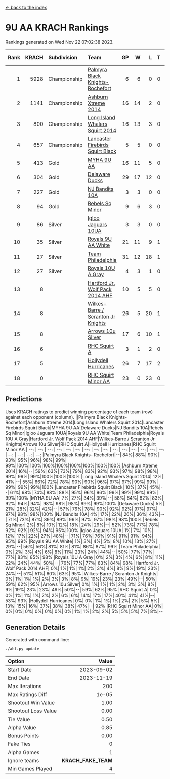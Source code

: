 [<- back to the index](readme.md)
# 9U AA KRACH Rankings
Rankings generated on Wed Nov 22 07:02:38 2023.

Rank|KRACH|Subdivision|Team|GP|W|L|T|OTW|OTL|SoS|Exp Wins|Win Diff
---:|---:|:---|:---|---:|---:|---:|---:|---:|---:|---:|---:|---:
1|5928|Championship|[Palmyra Black Knights- Rochefort](https://gamesheetstats.com/seasons/3659/teams/140260/schedule)|6|6|0|0|0|0|137|6.8|-0.0
2|1141|Championship|[Ashburn Xtreme 2014](https://gamesheetstats.com/seasons/3659/teams/140217/schedule)|16|14|2|0|0|0|205|14.8|-0.0
3|800|Championship|[Long Island Whalers Squirt 2014](https://gamesheetstats.com/seasons/3659/teams/140221/schedule)|16|13|3|0|1|0|267|13.8|-0.0
4|657|Championship|[Lancaster Firebirds Squirt Black](https://gamesheetstats.com/seasons/3659/teams/140256/schedule)|5|5|0|0|0|0|17|5.9|0.0
5|413|Gold|[MYHA 9U AA](https://gamesheetstats.com/seasons/3659/teams/140222/schedule)|16|11|5|0|2|0|306|11.8|-0.0
6|304|Gold|[Delaware Ducks](https://gamesheetstats.com/seasons/3659/teams/140218/schedule)|29|17|12|0|0|3|907|17.8|-0.0
7|227|Gold|[NJ Bandits 10A](https://gamesheetstats.com/seasons/3659/teams/140259/schedule)|3|3|0|0|0|0|10|3.9|0.0
8|94|Gold|[Rebels Sq Minor](https://gamesheetstats.com/seasons/3659/teams/140223/schedule)|9|6|3|0|1|1|183|6.9|0.0
9|86|Silver|[Igloo Jaguars 10UA](https://gamesheetstats.com/seasons/3659/teams/140253/schedule)|3|3|0|0|0|0|3|3.9|0.0
10|35|Silver|[Royals 9U AA White](https://gamesheetstats.com/seasons/3659/teams/140225/schedule)|21|11|9|1|0|0|179|12.4|0.0
11|27|Silver|[Team Philadelphia](https://gamesheetstats.com/seasons/3659/teams/140226/schedule)|31|12|18|1|1|1|480|13.4|0.0
12|27|Silver|[Royals 10U A Gray](https://gamesheetstats.com/seasons/3659/teams/140262/schedule)|4|3|1|0|0|0|10|3.9|0.0
13|8||[Hartford Jr. Wolf Pack 2014 AHF](https://gamesheetstats.com/seasons/3659/teams/140219/schedule)|10|5|5|0|0|0|82|5.9|0.0
14|8||[Wilkes-Barre / Scranton Jr Knights](https://gamesheetstats.com/seasons/3659/teams/140228/schedule)|26|5|20|1|0|0|665|6.4|0.0
15|8||[Arrows 10u Silver](https://gamesheetstats.com/seasons/3659/teams/140216/schedule)|17|6|10|1|0|0|178|7.4|0.0
16|6||[RHC Squirt A](https://gamesheetstats.com/seasons/3659/teams/140261/schedule)|3|1|2|0|0|0|12|1.9|0.0
17|5||[Hollydell Hurricanes](https://gamesheetstats.com/seasons/3659/teams/140220/schedule)|26|7|17|2|0|0|90|8.9|0.0
18|0||[RHC Squirt Minor AA](https://gamesheetstats.com/seasons/3659/teams/140224/schedule)|23|0|23|0|0|0|109|0.9|0.0

## Predictions
Uses KRACH ratings to predict winning percentage of each team (row) against each opponent (column).
||Palmyra Black Knights- Rochefort|Ashburn Xtreme 2014|Long Island Whalers Squirt 2014|Lancaster Firebirds Squirt Black|MYHA 9U AA|Delaware Ducks|NJ Bandits 10A|Rebels Sq Minor|Igloo Jaguars 10UA|Royals 9U AA White|Team Philadelphia|Royals 10U A Gray|Hartford Jr. Wolf Pack 2014 AHF|Wilkes-Barre / Scranton Jr Knights|Arrows 10u Silver|RHC Squirt A|Hollydell Hurricanes|RHC Squirt Minor AA
| --: | --: | --: | --: | --: | --: | --: | --: | --: | --: | --: | --: | --: | --: | --: | --: | --: | --: | --: 
|Palmyra Black Knights- Rochefort|--| 84%| 88%| 90%| 93%| 95%| 96%| 98%| 99%| 99%|100%|100%|100%|100%|100%|100%|100%|100%
|Ashburn Xtreme 2014| 16%|--| 59%| 63%| 73%| 79%| 83%| 92%| 93%| 97%| 98%| 98%| 99%| 99%| 99%|100%|100%|100%
|Long Island Whalers Squirt 2014| 12%| 41%|--| 55%| 66%| 72%| 78%| 90%| 90%| 96%| 97%| 97%| 99%| 99%| 99%| 99%| 99%|100%
|Lancaster Firebirds Squirt Black| 10%| 37%| 45%|--| 61%| 68%| 74%| 88%| 88%| 95%| 96%| 96%| 99%| 99%| 99%| 99%| 99%|100%
|MYHA 9U AA|  7%| 27%| 34%| 39%|--| 58%| 64%| 82%| 83%| 92%| 94%| 94%| 98%| 98%| 98%| 99%| 99%|100%
|Delaware Ducks|  5%| 21%| 28%| 32%| 42%|--| 57%| 76%| 78%| 90%| 92%| 92%| 97%| 97%| 97%| 98%| 98%|100%
|NJ Bandits 10A|  4%| 17%| 22%| 26%| 36%| 43%|--| 71%| 73%| 87%| 89%| 89%| 96%| 97%| 97%| 98%| 98%|100%
|Rebels Sq Minor|  2%|  8%| 10%| 12%| 18%| 24%| 29%|--| 52%| 73%| 77%| 78%| 92%| 92%| 92%| 94%| 95%|100%
|Igloo Jaguars 10UA|  1%|  7%| 10%| 12%| 17%| 22%| 27%| 48%|--| 71%| 76%| 76%| 91%| 91%| 91%| 94%| 95%| 99%
|Royals 9U AA White|  1%|  3%|  4%|  5%|  8%| 10%| 13%| 27%| 29%|--| 56%| 56%| 81%| 81%| 81%| 86%| 87%| 99%
|Team Philadelphia|  0%|  2%|  3%|  4%|  6%|  8%| 11%| 23%| 24%| 44%|--| 50%| 77%| 77%| 77%| 83%| 85%| 98%
|Royals 10U A Gray|  0%|  2%|  3%|  4%|  6%|  8%| 11%| 22%| 24%| 44%| 50%|--| 76%| 77%| 77%| 83%| 84%| 98%
|Hartford Jr. Wolf Pack 2014 AHF|  0%|  1%|  1%|  1%|  2%|  3%|  4%|  8%|  9%| 19%| 23%| 24%|--| 51%| 51%| 60%| 63%| 95%
|Wilkes-Barre / Scranton Jr Knights|  0%|  1%|  1%|  1%|  2%|  3%|  3%|  8%|  9%| 19%| 23%| 23%| 49%|--| 50%| 59%| 62%| 95%
|Arrows 10u Silver|  0%|  1%|  1%|  1%|  2%|  3%|  3%|  8%|  9%| 19%| 23%| 23%| 49%| 50%|--| 59%| 62%| 95%
|RHC Squirt A|  0%|  0%|  1%|  1%|  1%|  2%|  2%|  6%|  6%| 14%| 17%| 17%| 40%| 41%| 41%|--| 53%| 93%
|Hollydell Hurricanes|  0%|  0%|  1%|  1%|  1%|  2%|  2%|  5%|  5%| 13%| 15%| 16%| 37%| 38%| 38%| 47%|--| 92%
|RHC Squirt Minor AA|  0%|  0%|  0%|  0%|  0%|  0%|  0%|  0%|  1%|  1%|  2%|  2%|  5%|  5%|  5%|  7%|  8%|--

## Generation Details

Generated with command line:
```
./ahf.py update
```

| Option | Value |
| :----- | ----: |
| Start Date | 2023-09-02 |
| End Date | 2023-11-19 |
| Max Iterations | 200 |
| Max Ratings Diff | 1e-05 |
| Shootout Win Value | 1.00 |
| Shootout Loss Value | 0.00 |
| Tie Value | 0.50 |
| Alpha Value | 0.85 |
| Bonus Points | 0.00 |
| Fake Ties | 0 |
| Alpha Games | 1 |
| Ignore teams | __KRACH_FAKE_TEAM__ |
| Min Games Played | 4 |

